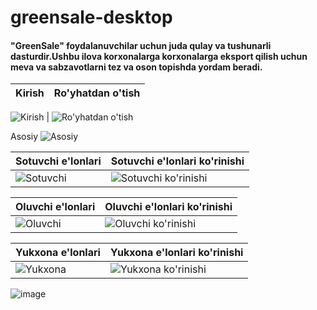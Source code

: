 # greensale-desktop 
<h4>"GreenSale" foydalanuvchilar uchun juda qulay va tushunarli dasturdir.Ushbu ilova korxonalarga korxonalarga eksport qilish uchun meva va sabzavotlarni tez va oson topishda yordam beradi.</h4>

Kirish | Ro'yhatdan o'tish
-----|-----
![Kirish](https://github.com/greensaleuz/greensale-desktop/assets/123434293/8c1b9e39-022f-4d69-a549-1b07f5abbc19)
 | ![Ro'yhatdan o'tish](https://github.com/greensaleuz/greensale-desktop/assets/123434293/1240053e-6d30-4def-b032-fcb941ec01af)


Asosiy
![Asosiy](https://github.com/greensaleuz/greensale-desktop/assets/123434293/3373f64a-1f62-401b-b1a6-e5235b62f15e)

Sotuvchi e'lonlari| Sotuvchi e'lonlari ko'rinishi
-----|-----
![Sotuvchi](https://github.com/greensaleuz/greensale-desktop/assets/123434293/a20739e4-2830-4220-bb07-cdb62c81a2c7) | ![Sotuvchi ko'rinishi](https://github.com/greensaleuz/greensale-desktop/assets/123434293/69318e01-c81b-4f03-97cc-6f3ac8ae26df)

Oluvchi e'lonlari| Oluvchi e'lonlari ko'rinishi
-----|-----
![Oluvchi](https://github.com/greensaleuz/greensale-desktop/assets/123434293/29095b09-06ef-401c-9c38-b8359ecc262a) | ![Oluvchi ko'rinishi](https://github.com/greensaleuz/greensale-desktop/assets/123434293/3531aef4-a867-4af2-9b82-520a3249974b)

Yukxona e'lonlari| Yukxona e'lonlari ko'rinishi
-----|-----
![Yukxona](https://github.com/greensaleuz/greensale-desktop/assets/123434293/6dcb3961-90be-4a54-a0f4-96293a27bc7f) | ![Yukxona ko'rinishi](https://github.com/greensaleuz/greensale-desktop/assets/123434293/da990174-27d7-4b5e-96cc-50fb937cab05)

![image](https://github.com/greensaleuz/greensale-desktop/assets/123434293/9b663c9a-cd1f-479e-a770-1ab39d68c0c2)

